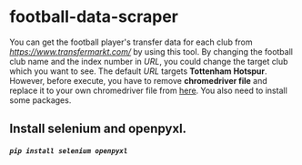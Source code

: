 # football-data-scraper
You can get the football player's transfer data for each club from *https://www.transfermarkt.com/* by using this tool. By changing the football club name and the index number in *URL*, you could change the target club which you want to see. The default *URL* targets **Tottenham Hotspur**.
However, before execute, you have to remove **chromedriver file** and replace it to your own chromedriver file from [here](https://chromedriver.chromium.org/downloads). You also need to install some packages.

## Install selenium and openpyxl.
##### `pip install selenium openpyxl`
